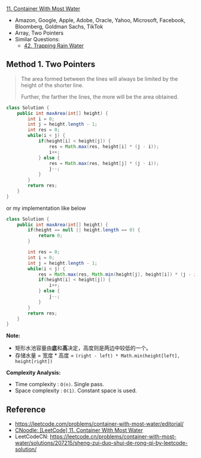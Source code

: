 [11. Container With Most Water](https://leetcode.com/problems/container-with-most-water/)

* Amazon, Google, Apple, Adobe, Oracle, Yahoo, Microsoft, Facebook, Bloomberg, Goldman Sachs, TikTok
* Array, Two Pointers
* Similar Questions:
  * [42. Trapping Rain Water](https://leetcode.com/problems/trapping-rain-water/)


## Method 1. Two Pointers
> The area formed between the lines will always be limited by the height of the shorter line.
>
> Further, the farther the lines, the more will be the area obtained.

```java
class Solution {
    public int maxArea(int[] height) {
        int i = 0;
        int j = height.length - 1;
        int res = 0;
        while(i < j) {
            if(height[i] < height[j]) {
                res = Math.max(res, height[i] * (j - i));
                i++;
            } else {
                res = Math.max(res, height[j] * (j - i));
                j--;
            }
        }
        return res;
    }
}
```

or my implementation like below

```java
class Solution {
    public int maxArea(int[] height) {
        if(height == null || height.length == 0) {
            return 0;
        }

        int res = 0;
        int i = 0;
        int j = height.length - 1;
        while(i < j) {
            res = Math.max(res, Math.min(height[j], height[i]) * (j - i));
            if(height[i] < height[j]) {
                i++;
            } else {
                j--;
            }
        }
        return res;
    }
}
```
**Note:**
* 矩形水池容量由**底**和**高**决定，高度则是两边中较低的一个。
* 存储水量 = 宽度 * 高度 = `(right - left) * Math.min(height[left], height[right])`

**Complexity Analysis:**
* Time complexity : `O(n)`. Single pass.
* Space complexity : `O(1)`. Constant space is used.


## Reference
* https://leetcode.com/problems/container-with-most-water/editorial/
* [CNoodle: [LeetCode] 11. Container With Most Water](https://www.cnblogs.com/cnoodle/p/11781368.html)
* LeetCodeCN: https://leetcode.cn/problems/container-with-most-water/solutions/207215/sheng-zui-duo-shui-de-rong-qi-by-leetcode-solution/